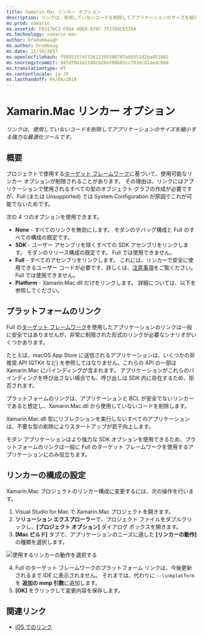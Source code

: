 ```yaml
---
title: Xamarin.Mac リンカー オプション
description: リンクは、使用していないコードを削除してアプリケーションのサイズを縮小する強力な最適化ツールです。
ms.prod: xamarin
ms.assetid: F03176C3-F8D4-4DE8-870C-7F27D8CE525A
ms.technology: xamarin-mac
author: bradumbaugh
ms.author: brumbaug
ms.date: 11/10/2017
ms.openlocfilehash: f98953574f33612395500787a09351d2ba451802
ms.sourcegitcommit: 945df041e2180cb20af08b83cc703ecd1aedc6b0
ms.translationtype: HT
ms.contentlocale: ja-JP
ms.lasthandoff: 04/04/2018
---
```

# <a name="xamarinmac-linker-options"></a>Xamarin.Mac リンカー オプション

_リンクは、使用していないコードを削除してアプリケーションのサイズを縮小する強力な最適化ツールです。_

## <a name="overview"></a>概要

プロジェクトで使用する[ターゲット フレームワーク](~/mac/platform/target-framework.md)に基づいて、使用可能なリンカー オプションが制限されることがあります。 その理由は、リンクにはアプリケーションで使用されるすべての型のオブジェクト グラフの作成が必要ですが、Full (または Unsupported) では System.Configuration が原因でこれが可能でないためです。

次の 4 つのオプションを使用できます。

- **None** - すべてのリンクを無効にします。 モダンのデバッグ構成と Full のすべての構成の既定です。
- **SDK** - ユーザー アセンブリを除くすべての SDK アセンブリをリンクします。 モダンのリリース構成の既定です。 Full では使用できません。
- **Full** - すべてのアセンブリをリンクします。 これには、リンカーで安全に使用できるユーザー コードが必要です、詳しくは、[注意事項](~/ios/deploy-test/linker.md)をご覧ください。 Full では使用できません。
- **Platform** - Xamarin.Mac.dll だけをリンクします。 詳細については、以下を参照してください。

## <a name="platform-linking"></a>プラットフォームのリンク

Full の[ターゲット フレームワーク](~/mac/platform/target-framework.md)を使用したアプリケーションのリンクは一般に安全ではありませんが、非常に制限された形式のリンクが必要なシナリオがいくつかあります。

たとえば、macOS App Store に送信されるアプリケーションは、いくつかの非推奨 API (QTKit など) を参照してはなりません。これらの API の一部は Xamarin.Mac にバインディングが含まれます。 アプリケーションがこれらのバインディングを呼び出さない場合でも、呼び出しは SDK 内に存在するため、拒否されます。

プラットフォームのリンクは、アプリケーションと BCL が安全でないリンカーであると想定し、Xamarin.Mac.dll から使用していないコードを削除します。 

Xamarin.Mac.dll 型にリフレクションを実行しないすべてのアプリケーションは、不要な型の削除によりスタートアップが若干向上します。

モダン アプリケーションはより強力な SDK オプションを使用できるため、プラットフォームのリンクは一般に Full のターゲット フレームワークを使用するアプリケーションにのみ役立ちます。

## <a name="setting-the-linker-configuration"></a>リンカーの構成の設定

Xamarin.Mac プロジェクトのリンカー構成に変更するには、次の操作を行います。

1. Visual Studio for Mac で Xamarin.Mac プロジェクトを開きます。
2. **ソリューション エクスプローラー**で、プロジェクト ファイルをダブルクリックし、**[プロジェクト オプション]** ダイアログ ボックスを開きます。
3. **[Mac ビルド]** タブで、アプリケーションのニーズに適した **[リンカーの動作]** の種類を選択します。

  ![使用するリンカーの動作を選択する](linker-images/link-behavior.png "使用するリンカーの動作を選択する")

4. Full のターゲット フレームワークのプラットフォーム リンクは、今後更新されるまで IDE に表示されません。 それまでは、代わりに `--linkplatform` を **追加の mmp 引数**に追加します。
5. **[OK]** をクリックして変更内容を保存します。


## <a name="related-links"></a>関連リンク

- [iOS でのリンク](~/ios/deploy-test/linker.md)
